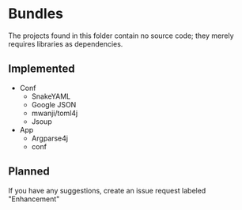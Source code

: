 # Bundles

The projects found in this folder contain no source code; they merely requires libraries as dependencies.

## Implemented

* Conf
  * SnakeYAML
  * Google JSON
  * mwanji/toml4j
  * Jsoup
* App
  * Argparse4j
  * conf

## Planned

If you have any suggestions, create an issue request labeled "Enhancement"

